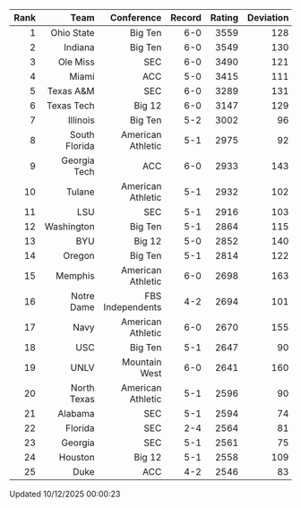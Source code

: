 | Rank  | Team                 | Conference           | Record   | Rating | Deviation |
| ---:  | ---:                 | ---:                 | ---:     | ---:   | ---:      |
| 1     | Ohio State           | Big Ten              | 6-0      | 3559   | 128       |
| 2     | Indiana              | Big Ten              | 6-0      | 3549   | 130       |
| 3     | Ole Miss             | SEC                  | 6-0      | 3490   | 121       |
| 4     | Miami                | ACC                  | 5-0      | 3415   | 111       |
| 5     | Texas A&M            | SEC                  | 6-0      | 3289   | 131       |
| 6     | Texas Tech           | Big 12               | 6-0      | 3147   | 129       |
| 7     | Illinois             | Big Ten              | 5-2      | 3002   | 96        |
| 8     | South Florida        | American Athletic    | 5-1      | 2975   | 92        |
| 9     | Georgia Tech         | ACC                  | 6-0      | 2933   | 143       |
| 10    | Tulane               | American Athletic    | 5-1      | 2932   | 102       |
| 11    | LSU                  | SEC                  | 5-1      | 2916   | 103       |
| 12    | Washington           | Big Ten              | 5-1      | 2864   | 115       |
| 13    | BYU                  | Big 12               | 5-0      | 2852   | 140       |
| 14    | Oregon               | Big Ten              | 5-1      | 2814   | 122       |
| 15    | Memphis              | American Athletic    | 6-0      | 2698   | 163       |
| 16    | Notre Dame           | FBS Independents     | 4-2      | 2694   | 101       |
| 17    | Navy                 | American Athletic    | 6-0      | 2670   | 155       |
| 18    | USC                  | Big Ten              | 5-1      | 2647   | 90        |
| 19    | UNLV                 | Mountain West        | 6-0      | 2641   | 160       |
| 20    | North Texas          | American Athletic    | 5-1      | 2596   | 90        |
| 21    | Alabama              | SEC                  | 5-1      | 2594   | 74        |
| 22    | Florida              | SEC                  | 2-4      | 2564   | 81        |
| 23    | Georgia              | SEC                  | 5-1      | 2561   | 75        |
| 24    | Houston              | Big 12               | 5-1      | 2558   | 109       |
| 25    | Duke                 | ACC                  | 4-2      | 2546   | 83        |

Updated 10/12/2025 00:00:23
